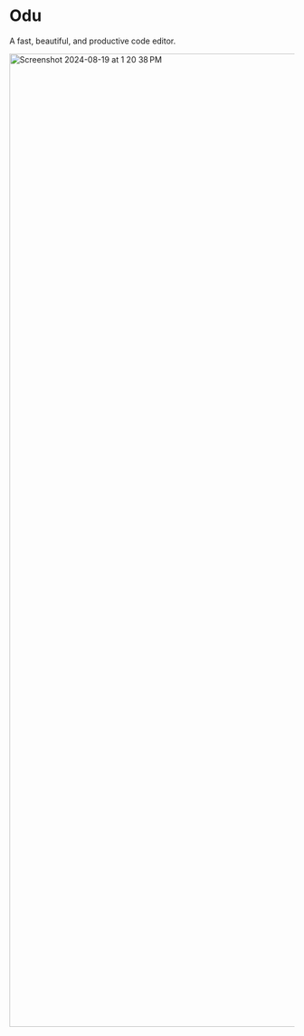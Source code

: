 # Odu

A fast, beautiful, and productive code editor.

<img width="1718" alt="Screenshot 2024-08-19 at 1 20 38 PM" src="https://github.com/user-attachments/assets/1a1eeafc-4dfa-4474-8e6d-2226b6813edb">
